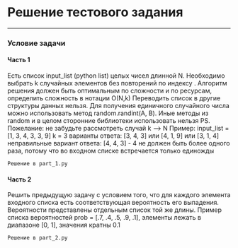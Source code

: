 # Решение тестового задания
---
### Условие задачи
#### Часть 1
Есть список input_list (python list) целых чисел длинной N. Необходимо выбрать k случайных элементов без повторений по индексу . Алгоритм решения должен быть оптимальным по сложности и по ресурсам, определить сложность в нотации O(N,k)
Переводить список в другие структуры данных нельзя. Для получения единичного случайного числа можно использовать метод random.randint(A, B). Иные методы из random и в целом сторонние библиотеки использовать нельзя
PS. Пожелание: не забудьте рассмотреть случай k —> N
Пример:
input_list = [1, 3, 4, 3, 3, 9]
k = 3
варианты ответа: [3, 4, 3] или [4, 1, 9] или [3, 1, 4] неправильные вариант ответа: [4, 4, 3] - 4 не должен быть более одного раза, потому что во входном списке встречается только единожды

```Решение в part_1.py```
#### Часть 2
Решить предыдущую задачу с условием того, что для каждого элемента входного списка есть соответствующая вероятность его выпадения. Вероятности представлены отдельным список той же длины. Пример списка вероятностей prob = [.7, .4, .5, .9, .1], элементы лежать в диапазоне [0, 1], значения кратны 0.1

```Решение в part_2.py```